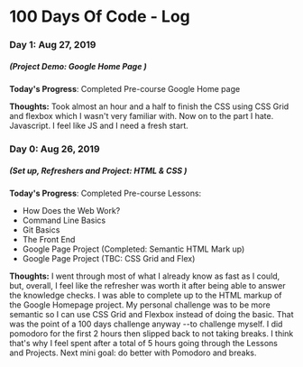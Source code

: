 # 100 Days Of Code - Log

### Day 1: Aug 27, 2019
##### (Project Demo: Google Home Page )

**Today's Progress**: Completed Pre-course Google Home page

**Thoughts:** Took almost an hour and a half to finish the CSS using CSS Grid and flexbox which I wasn't very familiar with. Now on to the part I hate. Javascript. I feel like JS and I need a fresh start.

### Day 0: Aug 26, 2019
##### (Set up, Refreshers and Project: HTML & CSS )

**Today's Progress**: Completed Pre-course Lessons:
- How Does the Web Work?
- Command Line Basics
- Git Basics
- The Front End
- Google Page Project (Completed: Semantic HTML Mark up)
- Google Page Project (TBC: CSS Grid and Flex)

**Thoughts:** I went through most of what I already know as fast as I could, but, overall, I feel like the refresher was worth it after being able to answer the knowledge checks. I was able to complete up to the HTML markup of the Google Homepage project. My personal challenge was to be more semantic so I can use CSS Grid and Flexbox instead of doing the basic. That was the point of a 100 days challenge anyway --to challenge myself. I did pomodoro for the first 2 hours then slipped back to not taking breaks. I think that's why I feel spent after a total of 5 hours going through the Lessons and Projects. Next mini goal: do better with Pomodoro and breaks.

